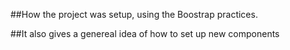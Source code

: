 ##How the project was setup, using the Boostrap practices.

##It also gives a genereal idea of how to set up new components